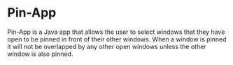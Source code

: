 # Pin-App
Pin-App is a Java app that allows the user to select windows that they have open to be pinned in front of their other windows. When a window is pinned it will not be overlapped by any other open windows unless the other window is also pinned.
